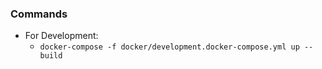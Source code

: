 ### Commands

* For Development:
  * `docker-compose -f docker/development.docker-compose.yml up --build`
